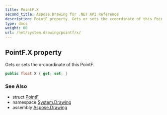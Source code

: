 ```yaml
---
title: PointF.X
second_title: Aspose.Drawing for .NET API Reference
description: PointF property. Gets or sets the xcoordinate of this PointF
type: docs
weight: 60
url: /net/system.drawing/pointf/x/
---
```

## PointF.X property

Gets or sets the x-coordinate of this PointF.

```csharp
public float X { get; set; }
```

### See Also

* struct [PointF](../)
* namespace [System.Drawing](../../pointf/)
* assembly [Aspose.Drawing](../../../)


